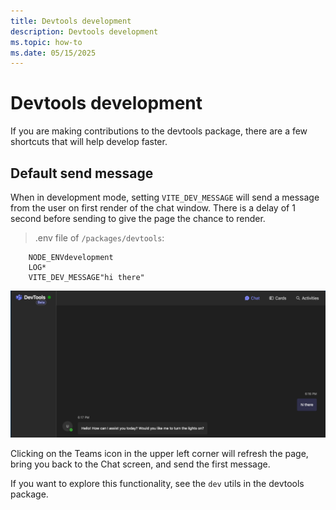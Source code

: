 ```yaml
---
title: Devtools development
description: Devtools development
ms.topic: how-to
ms.date: 05/15/2025
---
```


# Devtools development


If you are making contributions to the devtools package, there are a few shortcuts that will help develop faster.

## Default send message

When in development mode, setting `VITE_DEV_MESSAGE` will send a message from the user on first render of the chat window. There is a delay of 1 second before sending to give the page the chance to render.

> .env file of `/packages/devtools`:

```
    NODE_ENVdevelopment
    LOG*
    VITE_DEV_MESSAGE"hi there"
```

![Automatically sent message](../assets/images/devtools-default-send.png)

Clicking on the Teams icon in the upper left corner will refresh the page, bring you back to the Chat screen, and send the first message.

If you want to explore this functionality, see the `dev` utils in the devtools package.